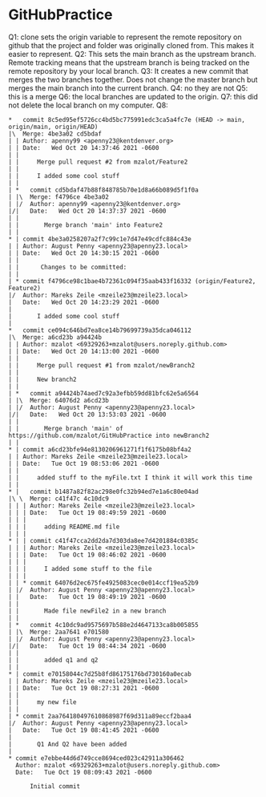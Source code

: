 
# GitHubPractice
Q1: clone sets the origin variable to represent the remote repository on github that the project and folder was originally cloned from. This makes it easier to represent. 
Q2: This sets the main branch as the upstream branch. Remote tracking means that the upstream branch is being tracked on the remote repository by your local branch.
Q3: It creates a new commit that merges the two branches together. Does not change the master branch but merges the main branch into the current branch. 
Q4: no they are not
Q5: this is a merge
Q6: the local branches are updated to the origin. 
Q7: this did not delete the local branch on my computer.
Q8: 
```
*   commit 8c5ed95ef5726cc4bd5bc775991edc3ca5a4fc7e (HEAD -> main, origin/main, origin/HEAD)
|\  Merge: 4be3a02 cd5bdaf
| | Author: apenny99 <apenny23@kentdenver.org>
| | Date:   Wed Oct 20 14:37:46 2021 -0600
| | 
| |     Merge pull request #2 from mzalot/Feature2
| |     
| |     I added some cool stuff
| |   
| *   commit cd5bdaf47b88f848785b70e1d8a66b089d5f1f0a
| |\  Merge: f4796ce 4be3a02
| |/  Author: apenny99 <apenny23@kentdenver.org>
|/|   Date:   Wed Oct 20 14:37:37 2021 -0600
| |   
| |       Merge branch 'main' into Feature2
| | 
* | commit 4be3a0258207a2f7c99c1e7d47e49cdfc884c43e
| | Author: August Penny <apenny23@apenny23.local>
| | Date:   Wed Oct 20 14:30:15 2021 -0600
| | 
| |      Changes to be committed:
| | 
| * commit f4796ce98c1bae4b72361c094f35aab433f16332 (origin/Feature2, Feature2)
|/  Author: Mareks Zeile <mzeile23@mzeile23.local>
|   Date:   Wed Oct 20 14:23:29 2021 -0600
|   
|       I added some cool stuff
|   
*   commit ce094c646bd7ea8ce14b79699739a35dca046112
|\  Merge: a6cd23b a94424b
| | Author: mzalot <69329263+mzalot@users.noreply.github.com>
| | Date:   Wed Oct 20 14:13:00 2021 -0600
| | 
| |     Merge pull request #1 from mzalot/newBranch2
| |     
| |     New branch2
| |   
| *   commit a94424b74aed7c92a3efbb59dd81bfc62e5a6564
| |\  Merge: 64076d2 a6cd23b
| |/  Author: August Penny <apenny23@apenny23.local>
|/|   Date:   Wed Oct 20 13:53:03 2021 -0600
| |   
| |       Merge branch 'main' of https://github.com/mzalot/GitHubPractice into newBranch2
| | 
* | commit a6cd23bfe94e8130206961271f1f6175b08bf4a2
| | Author: Mareks Zeile <mzeile23@mzeile23.local>
| | Date:   Tue Oct 19 08:53:06 2021 -0600
| | 
| |     added stuff to the myFile.txt I think it will work this time
| |   
* |   commit b1487a82f82ac298e0fc32b94ed7e1a6c80e04ad
|\ \  Merge: c41f47c 4c10dc9
| | | Author: Mareks Zeile <mzeile23@mzeile23.local>
| | | Date:   Tue Oct 19 08:49:59 2021 -0600
| | | 
| | |     adding README.md file
| | | 
* | | commit c41f47cca2dd2da7d303da8ee7d4201884c0385c
| | | Author: Mareks Zeile <mzeile23@mzeile23.local>
| | | Date:   Tue Oct 19 08:46:02 2021 -0600
| | | 
| | |     I added some stuff to the file
| | | 
| | * commit 64076d2ec675fe4925083cec0e014ccf19ea52b9
| |/  Author: August Penny <apenny23@apenny23.local>
| |   Date:   Tue Oct 19 08:49:19 2021 -0600
| |   
| |       Made file newFile2 in a new branch
| |   
| *   commit 4c10dc9ad9575697b588e2d4647133ca8b005855
| |\  Merge: 2aa7641 e701580
| |/  Author: August Penny <apenny23@apenny23.local>
|/|   Date:   Tue Oct 19 08:44:34 2021 -0600
| |   
| |       added q1 and q2
| | 
* | commit e70158044c7d25b8fd86175176bd730160a0ecab
| | Author: Mareks Zeile <mzeile23@mzeile23.local>
| | Date:   Tue Oct 19 08:27:31 2021 -0600
| | 
| |     my new file
| | 
| * commit 2aa764180497610868987f69d311a89eccf2baa4
|/  Author: August Penny <apenny23@apenny23.local>
|   Date:   Tue Oct 19 08:41:45 2021 -0600
|   
|       Q1 And Q2 have been added
| 
* commit e7ebbe44d6d749cce8694ced023c42911a306462
  Author: mzalot <69329263+mzalot@users.noreply.github.com>
  Date:   Tue Oct 19 08:09:43 2021 -0600
  
      Initial commit

```
 
